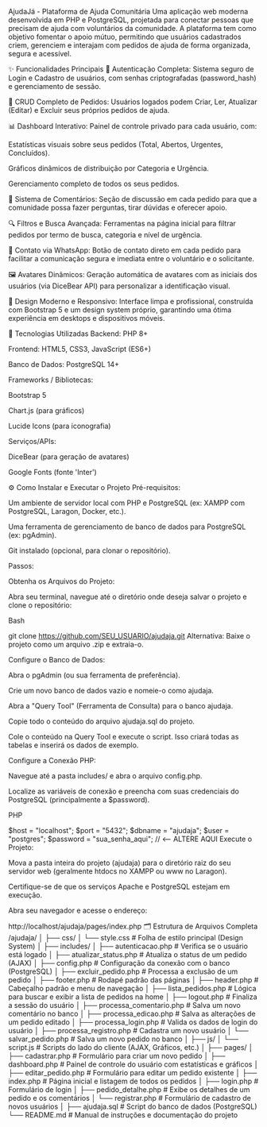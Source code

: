 AjudaJá - Plataforma de Ajuda Comunitária
Uma aplicação web moderna desenvolvida em PHP e PostgreSQL, projetada para conectar pessoas que precisam de ajuda com voluntários da comunidade. A plataforma tem como objetivo fomentar o apoio mútuo, permitindo que usuários cadastrados criem, gerenciem e interajam com pedidos de ajuda de forma organizada, segura e acessível.

✨ Funcionalidades Principais
👤 Autenticação Completa: Sistema seguro de Login e Cadastro de usuários, com senhas criptografadas (password_hash) e gerenciamento de sessão.

📝 CRUD Completo de Pedidos: Usuários logados podem Criar, Ler, Atualizar (Editar) e Excluir seus próprios pedidos de ajuda.

📊 Dashboard Interativo: Painel de controle privado para cada usuário, com:

Estatísticas visuais sobre seus pedidos (Total, Abertos, Urgentes, Concluídos).

Gráficos dinâmicos de distribuição por Categoria e Urgência.

Gerenciamento completo de todos os seus pedidos.

💬 Sistema de Comentários: Seção de discussão em cada pedido para que a comunidade possa fazer perguntas, tirar dúvidas e oferecer apoio.

🔍 Filtros e Busca Avançada: Ferramentas na página inicial para filtrar pedidos por termo de busca, categoria e nível de urgência.

📱 Contato via WhatsApp: Botão de contato direto em cada pedido para facilitar a comunicação segura e imediata entre o voluntário e o solicitante.

🖼️ Avatares Dinâmicos: Geração automática de avatares com as iniciais dos usuários (via DiceBear API) para personalizar a identificação visual.

🎨 Design Moderno e Responsivo: Interface limpa e profissional, construída com Bootstrap 5 e um design system próprio, garantindo uma ótima experiência em desktops e dispositivos móveis.

🚀 Tecnologias Utilizadas
Backend: PHP 8+

Frontend: HTML5, CSS3, JavaScript (ES6+)

Banco de Dados: PostgreSQL 14+

Frameworks / Bibliotecas:

Bootstrap 5

Chart.js (para gráficos)

Lucide Icons (para iconografia)

Serviços/APIs:

DiceBear (para geração de avatares)

Google Fonts (fonte 'Inter')

⚙️ Como Instalar e Executar o Projeto
Pré-requisitos:

Um ambiente de servidor local com PHP e PostgreSQL (ex: XAMPP com PostgreSQL, Laragon, Docker, etc.).

Uma ferramenta de gerenciamento de banco de dados para PostgreSQL (ex: pgAdmin).

Git instalado (opcional, para clonar o repositório).

Passos:

Obtenha os Arquivos do Projeto:

Abra seu terminal, navegue até o diretório onde deseja salvar o projeto e clone o repositório:

Bash

git clone https://github.com/SEU_USUARIO/ajudaja.git
Alternativa: Baixe o projeto como um arquivo .zip e extraia-o.

Configure o Banco de Dados:

Abra o pgAdmin (ou sua ferramenta de preferência).

Crie um novo banco de dados vazio e nomeie-o como ajudaja.

Abra a "Query Tool" (Ferramenta de Consulta) para o banco ajudaja.

Copie todo o conteúdo do arquivo ajudaja.sql do projeto.

Cole o conteúdo na Query Tool e execute o script. Isso criará todas as tabelas e inserirá os dados de exemplo.

Configure a Conexão PHP:

Navegue até a pasta includes/ e abra o arquivo config.php.

Localize as variáveis de conexão e preencha com suas credenciais do PostgreSQL (principalmente a $password).

PHP

$host = "localhost";
$port = "5432";
$dbname = "ajudaja";
$user = "postgres";
$password = "sua_senha_aqui"; // <-- ALTERE AQUI
Execute o Projeto:

Mova a pasta inteira do projeto (ajudaja) para o diretório raiz do seu servidor web (geralmente htdocs no XAMPP ou www no Laragon).

Certifique-se de que os serviços Apache e PostgreSQL estejam em execução.

Abra seu navegador e acesse o endereço:

http://localhost/ajudaja/pages/index.php
🗂️ Estrutura de Arquivos Completa
/ajudaja/
│
├── css/
│   └── style.css               # Folha de estilo principal (Design System)
│
├── includes/
│   ├── autenticacao.php        # Verifica se o usuário está logado
│   ├── atualizar_status.php    # Atualiza o status de um pedido (AJAX)
│   ├── config.php              # Configuração da conexão com o banco (PostgreSQL)
│   ├── excluir_pedido.php      # Processa a exclusão de um pedido
│   ├── footer.php              # Rodapé padrão das páginas
│   ├── header.php              # Cabeçalho padrão e menu de navegação
│   ├── lista_pedidos.php       # Lógica para buscar e exibir a lista de pedidos na home
│   ├── logout.php              # Finaliza a sessão do usuário
│   ├── processa_comentario.php # Salva um novo comentário no banco
│   ├── processa_edicao.php     # Salva as alterações de um pedido editado
│   ├── processa_login.php      # Valida os dados de login do usuário
│   ├── processa_registro.php   # Cadastra um novo usuário
│   └── salvar_pedido.php       # Salva um novo pedido no banco
│
├── js/
│   └── script.js               # Scripts do lado do cliente (AJAX, Gráficos, etc.)
│
├── pages/
│   ├── cadastrar.php           # Formulário para criar um novo pedido
│   ├── dashboard.php           # Painel de controle do usuário com estatísticas e gráficos
│   ├── editar_pedido.php       # Formulário para editar um pedido existente
│   ├── index.php               # Página inicial e listagem de todos os pedidos
│   ├── login.php               # Formulário de login
│   ├── pedido_detalhe.php      # Exibe os detalhes de um pedido e os comentários
│   └── registrar.php           # Formulário de cadastro de novos usuários
│
├── ajudaja.sql                 # Script do banco de dados (PostgreSQL)
└── README.md                   # Manual de instruções e documentação do projeto